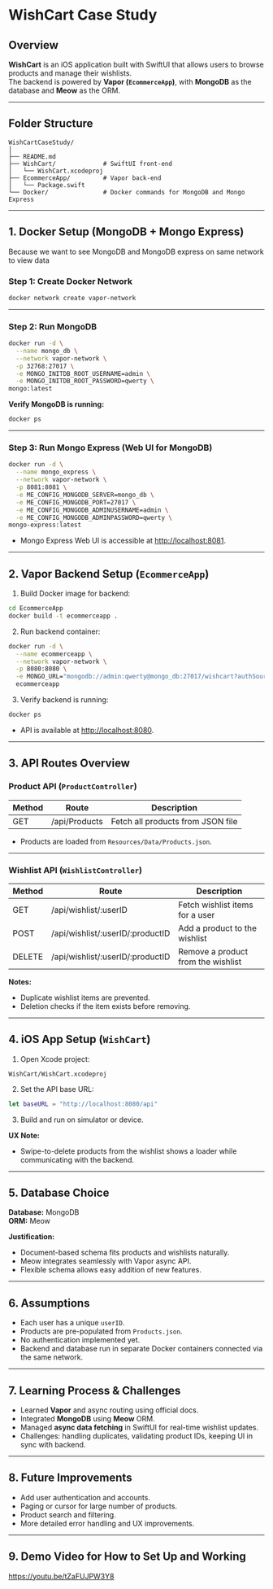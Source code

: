 # WishCart Case Study

## Overview
**WishCart** is an iOS application built with SwiftUI that allows users to browse products and manage their wishlists.  
The backend is powered by **Vapor (`EcommerceApp`)**, with **MongoDB** as the database and **Meow** as the ORM.  

---

## Folder Structure

```
WishCartCaseStudy/
│
├── README.md
├── WishCart/             # SwiftUI front-end
│   └── WishCart.xcodeproj
├── EcommerceApp/         # Vapor back-end
│   └── Package.swift
└── Docker/               # Docker commands for MongoDB and Mongo Express
```

---

## 1. Docker Setup (MongoDB + Mongo Express)

Because we want to see MongoDB and MongoDB express on same network to view data
### **Step 1: Create Docker Network**

```bash
docker network create vapor-network
```

---

### **Step 2: Run MongoDB**

```bash
docker run -d \
  --name mongo_db \
  --network vapor-network \
  -p 32768:27017 \
  -e MONGO_INITDB_ROOT_USERNAME=admin \
  -e MONGO_INITDB_ROOT_PASSWORD=qwerty \
mongo:latest
```

**Verify MongoDB is running:**

```bash
docker ps
```

---

### **Step 3: Run Mongo Express (Web UI for MongoDB)**

```bash
docker run -d \
  --name mongo_express \
  --network vapor-network \
  -p 8081:8081 \
  -e ME_CONFIG_MONGODB_SERVER=mongo_db \
  -e ME_CONFIG_MONGODB_PORT=27017 \
  -e ME_CONFIG_MONGODB_ADMINUSERNAME=admin \
  -e ME_CONFIG_MONGODB_ADMINPASSWORD=qwerty \
mongo-express:latest
```

- Mongo Express Web UI is accessible at [http://localhost:8081](http://localhost:8081).  

---

## 2. Vapor Backend Setup (`EcommerceApp`)

1. Build Docker image for backend:

```bash
cd EcommerceApp
docker build -t ecommerceapp .
```

2. Run backend container:

```bash
docker run -d \
  --name ecommerceapp \
  --network vapor-network \
  -p 8080:8080 \
  -e MONGO_URL="mongodb://admin:qwerty@mongo_db:27017/wishcart?authSource=admin" \
  ecommerceapp
```

3. Verify backend is running:

```bash
docker ps
```

- API is available at [http://localhost:8080](http://localhost:8080).  

---

## 3. API Routes Overview

### **Product API (`ProductController`)**

| Method | Route        | Description                     |
|--------|--------------|---------------------------------|
| GET    | /api/Products | Fetch all products from JSON file |

- Products are loaded from `Resources/Data/Products.json`.

---

### **Wishlist API (`WishlistController`)**

| Method | Route                        | Description                         |
|--------|------------------------------|-------------------------------------|
| GET    | /api/wishlist/:userID        | Fetch wishlist items for a user     |
| POST   | /api/wishlist/:userID/:productID | Add a product to the wishlist     |
| DELETE | /api/wishlist/:userID/:productID | Remove a product from the wishlist |

**Notes:**
- Duplicate wishlist items are prevented.  
- Deletion checks if the item exists before removing.  

---

## 4. iOS App Setup (`WishCart`)

1. Open Xcode project:

```
WishCart/WishCart.xcodeproj
```

2. Set the API base URL:

```swift
let baseURL = "http://localhost:8080/api"
```

3. Build and run on simulator or device.

**UX Note:**  
- Swipe-to-delete products from the wishlist shows a loader while communicating with the backend.  

---

## 5. Database Choice

**Database:** MongoDB  
**ORM:** Meow  

**Justification:**
- Document-based schema fits products and wishlists naturally.  
- Meow integrates seamlessly with Vapor async API.  
- Flexible schema allows easy addition of new features.  

---

## 6. Assumptions

- Each user has a unique `userID`.  
- Products are pre-populated from `Products.json`.  
- No authentication implemented yet.  
- Backend and database run in separate Docker containers connected via the same network.  

---

## 7. Learning Process & Challenges

- Learned **Vapor** and async routing using official docs.  
- Integrated **MongoDB** using **Meow** ORM.  
- Managed **async data fetching** in SwiftUI for real-time wishlist updates.  
- Challenges: handling duplicates, validating product IDs, keeping UI in sync with backend.  

---

## 8. Future Improvements

- Add user authentication and accounts.  
- Paging or cursor for large number of products.  
- Product search and filtering.   
- More detailed error handling and UX improvements.  

---

## 9. Demo Video for How to Set Up and Working

https://youtu.be/tZaFUJPW3Y8

